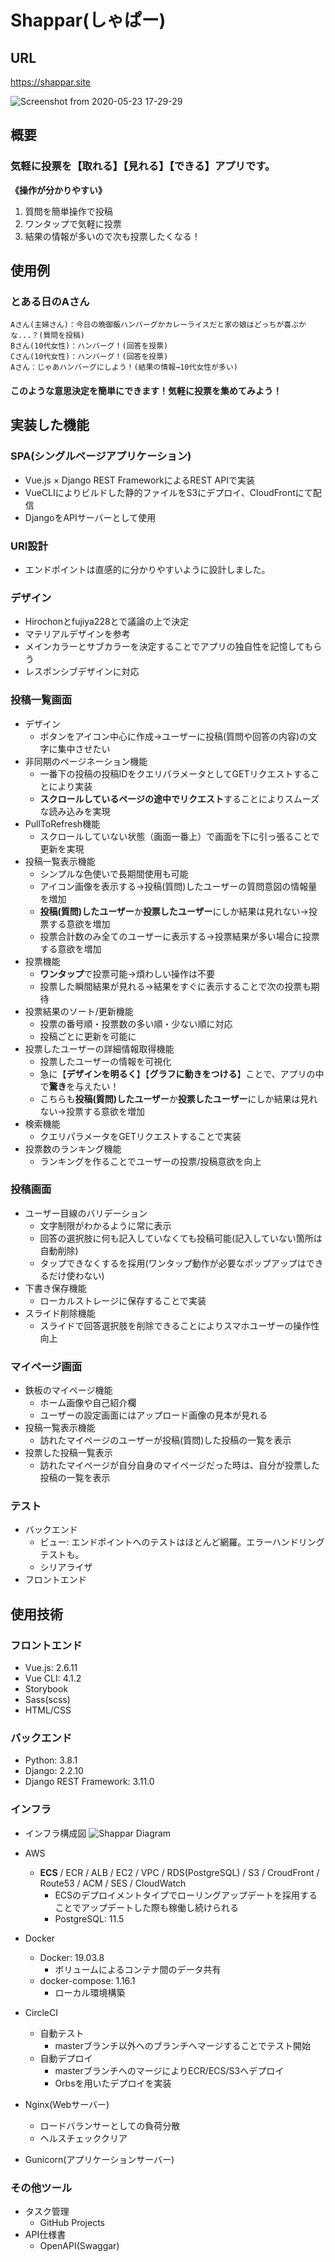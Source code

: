 # Shappar(しゃぱー)
## URL
https://shappar.site

![Screenshot from 2020-05-23 17-29-29](https://user-images.githubusercontent.com/50178851/82725865-01513b00-9d1b-11ea-896b-a093b0a534da.png)
## 概要
### 気軽に**投票**を【**取れる**】【**見れる**】【**できる**】アプリです。
**《操作が分かりやすい》**
1. 質問を簡単操作で投稿
2. ワンタップで気軽に投票
3. 結果の情報が多いので次も投票したくなる！

## 使用例
### とある日のAさん
    Aさん(主婦さん)：今日の晩御飯ハンバーグかカレーライスだと家の娘はどっちが喜ぶかな...？(質問を投稿)
    Bさん(10代女性)：ハンバーグ！(回答を投票)
    Cさん(10代女性)：ハンバーグ！(回答を投票)
    Aさん：じゃあハンバーグにしよう！(結果の情報→10代女性が多い)
#### このような意思決定を簡単にできます！気軽に投票を集めてみよう！

## 実装した機能
### SPA(シングルページアプリケーション)
- Vue.js × Django REST FrameworkによるREST APIで実装
- VueCLIによりビルドした静的ファイルをS3にデプロイ、CloudFrontにて配信
- DjangoをAPIサーバーとして使用

### URI設計
- エンドポイントは直感的に分かりやすいように設計しました。

### デザイン
- Hirochonとfujiya228とで議論の上で決定
- マテリアルデザインを参考
- メインカラーとサブカラーを決定することでアプリの独自性を記憶してもらう
- レスポンシブデザインに対応

### 投稿一覧画面
- デザイン
    - ボタンをアイコン中心に作成→ユーザーに投稿(質問や回答の内容)の文字に集中させたい
- 非同期のページネーション機能
    - 一番下の投稿の投稿IDをクエリパラメータとしてGETリクエストすることにより実装
    - **スクロールしているページの途中でリクエスト**することによりスムーズな読み込みを実現
- PullToRefresh機能
    - スクロールしていない状態（画面一番上）で画面を下に引っ張ることで更新を実現
- 投稿一覧表示機能
    - シンプルな色使いで長期間使用も可能
    - アイコン画像を表示する→投稿(質問)したユーザーの質問意図の情報量を増加
    - **投稿(質問)したユーザー**か**投票したユーザー**にしか結果は見れない→投票する意欲を増加
    - 投票合計数のみ全てのユーザーに表示する→投票結果が多い場合に投票する意欲を増加
- 投票機能
    - **ワンタップ**で投票可能→煩わしい操作は不要
    - 投票した瞬間結果が見れる→結果をすぐに表示することで次の投票も期待
- 投票結果のソート/更新機能
    - 投票の番号順・投票数の多い順・少ない順に対応
    - 投稿ごとに更新を可能に
- 投票したユーザーの詳細情報取得機能
    - 投票したユーザーの情報を可視化
    - 急に【**デザインを明るく**】【**グラフに動きをつける**】ことで、アプリの中で**驚き**を与えたい！
    - こちらも**投稿(質問)したユーザー**か**投票したユーザー**にしか結果は見れない→投票する意欲を増加
- 検索機能
    - クエリパラメータをGETリクエストすることで実装
- 投票数のランキング機能
    - ランキングを作ることでユーザーの投票/投稿意欲を向上
### 投稿画面
- ユーザー目線のバリデーション
    - 文字制限がわかるように常に表示
    - 回答の選択肢に何も記入していなくても投稿可能(記入していない箇所は自動削除)
    - タップできなくするを採用(ワンタップ動作が必要なポップアップはできるだけ使わない)
- 下書き保存機能
    - ローカルストレージに保存することで実装
- スライド削除機能
    - スライドで回答選択肢を削除できることによりスマホユーザーの操作性向上
### マイページ画面
- 鉄板のマイページ機能
    - ホーム画像や自己紹介欄
    - ユーザーの設定画面にはアップロード画像の見本が見れる
- 投稿一覧表示機能
    - 訪れたマイページのユーザーが投稿(質問)した投稿の一覧を表示
- 投票した投稿一覧表示
    - 訪れたマイページが自分自身のマイページだった時は、自分が投票した投稿の一覧を表示
### テスト
- バックエンド
    - ビュー: エンドポイントへのテストはほとんど網羅。エラーハンドリングテストも。
    - シリアライザ
- フロントエンド
## 使用技術
### フロントエンド
- Vue.js: 2.6.11
- Vue CLI: 4.1.2
- Storybook
- Sass(scss)
- HTML/CSS
### バックエンド
- Python: 3.8.1
- Django: 2.2.10
- Django REST Framework: 3.11.0
### インフラ
- インフラ構成図
![Shappar Diagram](https://user-images.githubusercontent.com/50178851/77857026-3880ff80-7236-11ea-937c-ca12f681582d.png)

- AWS
  - **ECS** / ECR / ALB / EC2 / VPC / RDS(PostgreSQL) / S3 / CroudFront / Route53 / ACM / SES / CloudWatch
    - ECSのデプロイメントタイプでローリングアップデートを採用することでアップデートした際も稼働し続けられる
    - PostgreSQL: 11.5
- Docker
  - Docker: 19.03.8
    - ボリュームによるコンテナ間のデータ共有
  - docker-compose: 1.16.1
    - ローカル環境構築
- CircleCI
  - 自動テスト
    - masterブランチ以外へのブランチへマージすることでテスト開始
  - 自動デプロイ
    - masterブランチへのマージによりECR/ECS/S3へデプロイ
    - Orbsを用いたデプロイを実装
- Nginx(Webサーバー)
  - ロードバランサーとしての負荷分散
  - ヘルスチェッククリア
- Gunicorn(アプリケーションサーバー)
### その他ツール
- タスク管理
  - GitHub Projects
- API仕様書
  - OpenAPI(Swaggar)

